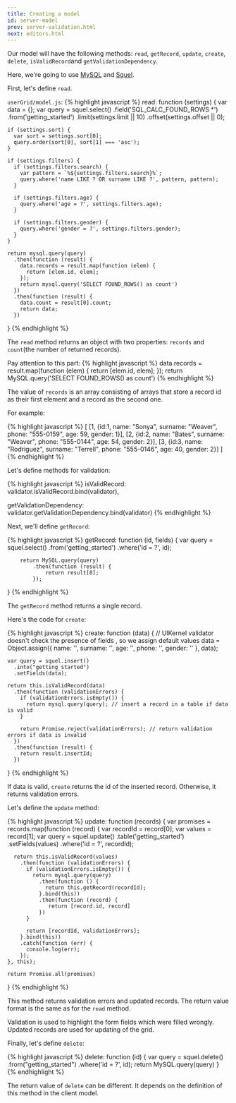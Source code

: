 ```yaml
---
title: Creating a model
id: server-model
prev: server-validation.html
next: editors.html
---
```


Our model will have the following methods: `read`, `getRecord`, `update`, `create`, `delete`, `isValidRecord`and `getValidationDependency`.

Here, we're going to use [MySQL](https://github.com/mysqljs/mysql) and [Squel](https://hiddentao.com/squel/).

First, let's define `read`. 

`userGrid/model.js`:
{% highlight javascript %}
read: function (settings) {
    var data = {};
    var query = squel.select()
      .field('SQL_CALC_FOUND_ROWS *')
      .from('getting_started')
      .limit(settings.limit || 10)
      .offset(settings.offset || 0);

    if (settings.sort) {
      var sort = settings.sort[0];
      query.order(sort[0], sort[1] === 'asc');
    }

    if (settings.filters) {
      if (settings.filters.search) {
        var pattern = `%${settings.filters.search}%`;
        query.where('name LIKE ? OR surname LIKE ?', pattern, pattern);
      }

      if (settings.filters.age) {
        query.where('age = ?', settings.filters.age);
      }

      if (settings.filters.gender) {
        query.where('gender = ?', settings.filters.gender);
      }
    }

    return mysql.query(query)
      .then(function (result) {
        data.records = result.map(function (elem) {
          return [elem.id, elem];
        });
        return mysql.query('SELECT FOUND_ROWS() as count')
      })
      .then(function (result) {
        data.count = result[0].count;
        return data;
      })
}
{% endhighlight %}

The `read` method returns an object with two properties: `records` and `count`(the number of returned records).
  
Pay attention to this part:
{% highlight javascript %}
data.records = result.map(function (elem) {
                    return [elem.id, elem];
                });
                return MySQL.query('SELECT FOUND_ROWS() as count')
{% endhighlight %}

The value of `records` is an array consisting of arrays that store a record id as their first element and 
a record as the second one. 

For example:

{% highlight javascript %}
[
   [1, {id:1, name: "Sonya", surname: "Weaver", phone: "555-0159", age: 59, gender: 1}],
   [2, {id:2, name: "Bates", surname: "Weaver", phone: "555-0144", age: 54, gender: 2}],
   [3, {id:3, name: "Rodriguez", surname: "Terrell", phone: "555-0146", age: 40, gender: 2}]
]
{% endhighlight %}


Let's define methods for validation:

{% highlight javascript %}
isValidRecord: validator.isValidRecord.bind(validator),

getValidationDependency: validator.getValidationDependency.bind(validator)
{% endhighlight %}

Next, we'll define `getRecord`:

{% highlight javascript %}
getRecord: function (id, fields) {
        var query = squel.select()
            .from('getting_started')
            .where('id = ?', id);

        return MySQL.query(query)
            .then(function (result) {
                return result[0];
            });
}
{% endhighlight %}

The `getRecord` method returns a single record. 

Here's the code for `create`:

{% highlight javascript %}
create: function (data) {
    // UIKernel validator doesn't check the presence of fields , so we assign default values
    data = Object.assign({
      name: '',
      surname: '',
      age: '',
      phone: '',
      gender: ''
    }, data);

    var query = squel.insert()
      .into("getting_started")
      .setFields(data);

    return this.isValidRecord(data)
      .then(function (validationErrors) {
        if (validationErrors.isEmpty()) {
          return mysql.query(query); // insert a record in a table if data is valid
        }
        
        return Promise.reject(validationErrors); // return validation errors if data is invalid
      })
      .then(function (result) {
        return result.insertId;
      })
  }
{% endhighlight %}
 
If data is valid, `create` returns the id of the inserted record. Otherwise, it returns validation errors.

Let's define the `update` method:

{% highlight javascript %}
  update: function (records) {
    var promises = records.map(function (record) {
      var recordId = record[0];
      var values = record[1];
      var query = squel.update()
        .table('getting_started')
        .setFields(values)
        .where('id = ?', recordId);

      return this.isValidRecord(values)
        .then(function (validationErrors) {
          if (validationErrors.isEmpty()) {
            return mysql.query(query)
              .then(function () {
                return this.getRecord(recordId);
              }.bind(this))
              .then(function (record) {
                 return [record.id, record]
              })
          }

          return [recordId, validationErrors];
        }.bind(this))
        .catch(function (err) {
          console.log(err);
        });
    }, this);

    return Promise.all(promises)
  }
{% endhighlight %}

This method returns validation errors and updated records. The return value format is the same as for the `read` method.

Validation is used to highlight the form fields which were filled wrongly.
Updated records are used for updating of the grid.

Finally, let's define `delete`:

{% highlight javascript %}
 delete: function (id) {
        var query = squel.delete()
            .from("getting_started")
            .where('id = ?', id);
        return MySQL.query(query)
    }
{% endhighlight %}
  
The return value of `delete` can be different. It depends on the definition of this method in the client model.